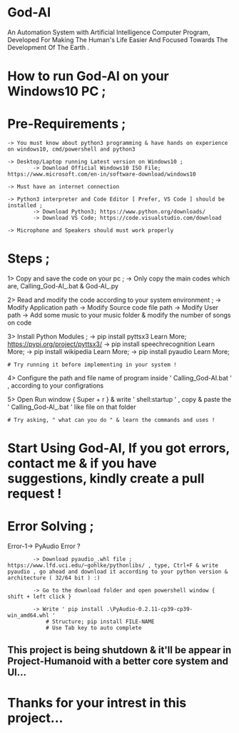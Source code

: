 # God-AI
An Automation System with Artificial Intelligence Computer Program, Developed For Making The Human's Life Easier And Focused Towards The Development Of The Earth .    


# How to run God-AI on your Windows10 PC ;

# Pre-Requirements ;

    -> You must know about python3 programming & have hands on experience on windows10, cmd/powershell and python3

    -> Desktop/Laptop running Latest version on Windows10 ;
            -> Download Official Windows10 ISO File; https://www.microsoft.com/en-in/software-download/windows10

    -> Must have an internet connection

    -> Python3 interpreter and Code Editor [ Prefer, VS Code ] should be installed ;
            -> Download Python3; https://www.python.org/downloads/
            -> Download VS Code; https://code.visualstudio.com/download

    -> Microphone and Speakers should must work properly


# Steps ; 

  1> Copy and save the code on your pc ;
        -> Only copy the main codes which are, Calling_God-AI_.bat & God-AI_.py
  
  2> Read and modify the code according to your system environment ;
        -> Modify Application path
        -> Modify Source code file path
        -> Modify User path
        -> Add some music to your music folder & modify the number of songs on code  
  
  3>  Install Python Modules ;
        -> pip install pyttsx3
            Learn More; https://pypi.org/project/pyttsx3/
        -> pip install speechrecognition
            Learn More; 
        -> pip install wikipedia
            Learn More; 
        -> pip install pyaudio
            Learn More; 
  
    # Try running it before implementing in your system !
  
  4> Configure the path and file name of program inside ' Calling_God-AI.bat ' , according to your configrations
  
  5> Open Run window { Super + r } & write ' shell:startup ' , copy & paste the ' Calling_God-AI_.bat ' like file on that folder

    # Try asking, " what can you do " & learn the commands and uses !


# Start Using God-AI, If you got errors, contact me & if you have suggestions, kindly create a pull request !
  




# Error Solving ;

Error-1-> PyAudio Error ?

            -> Download pyaudio_.whl file ; https://www.lfd.uci.edu/~gohlke/pythonlibs/ , type, Ctrl+F & write pyaudio , go ahead and download it according to your python version & architecture ( 32/64 bit ) :)

            -> Go to the download folder and open powershell window { shift + left click }
            
            -> Write ' pip install .\PyAudio-0.2.11-cp39-cp39-win_amd64.whl '
                # Structure; pip install FILE-NAME
                # Use Tab key to auto complete


## This project is being shutdown & it'll be appear in Project-Humanoid with a better core system and UI...


# Thanks for your intrest in this project...


